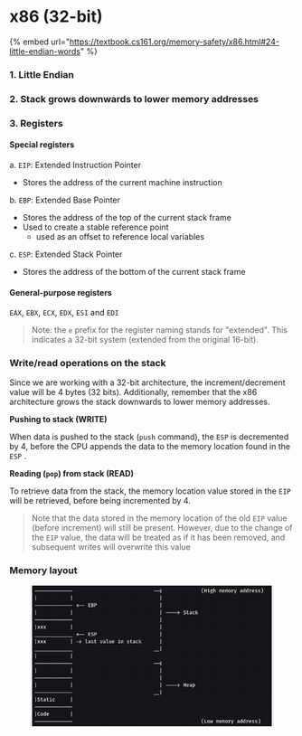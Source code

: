 # x86 (32-bit)

{% embed url="https://textbook.cs161.org/memory-safety/x86.html#24-little-endian-words" %}

### 1. Little Endian

### 2. Stack grows downwards to lower memory addresses

### 3. Registers

#### Special registers

a. `EIP`: Extended Instruction Pointer

* Stores the address of the current machine instruction

b. `EBP`: Extended Base Pointer

* Stores the address of the top of the current stack frame
* Used to create a stable reference point&#x20;
  * used as an offset to reference local variables

c. `ESP`: Extended Stack Pointer

* Stores the address of the bottom of the current stack frame

#### General-purpose registers

`EAX`, `EBX`, `ECX`, `EDX`, `ESI` and `EDI`

> Note: the `e` prefix for the register naming stands for "extended". This indicates a 32-bit system (extended from the original 16-bit).

### Write/read operations on the stack

Since we are working with a 32-bit architecture, the increment/decrement value will be 4 bytes (32 bits). Additionally, remember that the x86 architecture grows the stack downwards to lower memory addresses.

**Pushing to stack (WRITE)**

When data is pushed to the stack (`push` command), the `ESP` is decremented by 4, before the CPU appends the data to the memory location found in the `ESP` .

**Reading (`pop`) from stack (READ)**

To retrieve data from the stack, the memory location value stored in the `EIP` will be retrieved, before being incremented by 4.&#x20;

> Note that the data stored in the memory location of the old `EIP` value (before increment) will still be present. However, due to the change of the `EIP` value, the data will be treated as if it has been removed, and subsequent writes will overwrite this value

### Memory layout

<figure><img src="../../../../.gitbook/assets/image (1) (1) (1).png" alt=""><figcaption></figcaption></figure>
